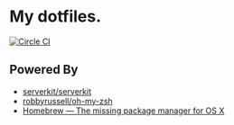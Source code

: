 My dotfiles.
=====

[![Circle CI](https://circleci.com/gh/toshimaru/dotfiles.svg?style=svg)](https://circleci.com/gh/toshimaru/dotfiles)

Powered By
-----
* [serverkit/serverkit](https://github.com/serverkit/serverkit)
* [robbyrussell/oh-my-zsh](https://github.com/robbyrussell/oh-my-zsh)
* [Homebrew — The missing package manager for OS X](http://brew.sh/)

